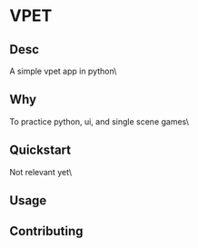 # VPET

## Desc 
A simple vpet app in python\

## Why
To practice python, ui, and single scene games\

## Quickstart
Not relevant yet\

## Usage

## Contributing
